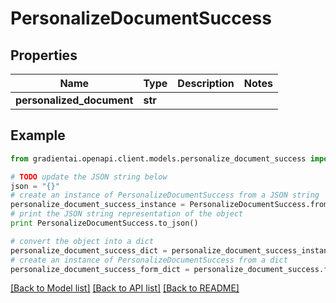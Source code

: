 # PersonalizeDocumentSuccess


## Properties
Name | Type | Description | Notes
------------ | ------------- | ------------- | -------------
**personalized_document** | **str** |  | 

## Example

```python
from gradientai.openapi.client.models.personalize_document_success import PersonalizeDocumentSuccess

# TODO update the JSON string below
json = "{}"
# create an instance of PersonalizeDocumentSuccess from a JSON string
personalize_document_success_instance = PersonalizeDocumentSuccess.from_json(json)
# print the JSON string representation of the object
print PersonalizeDocumentSuccess.to_json()

# convert the object into a dict
personalize_document_success_dict = personalize_document_success_instance.to_dict()
# create an instance of PersonalizeDocumentSuccess from a dict
personalize_document_success_form_dict = personalize_document_success.from_dict(personalize_document_success_dict)
```
[[Back to Model list]](../README.md#documentation-for-models) [[Back to API list]](../README.md#documentation-for-api-endpoints) [[Back to README]](../README.md)


